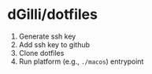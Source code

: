 # dGilli/dotfiles

1. Generate ssh key
2. Add ssh key to github
3. Clone dotfiles
4. Run platform (e.g., `./macos`) entrypoint

